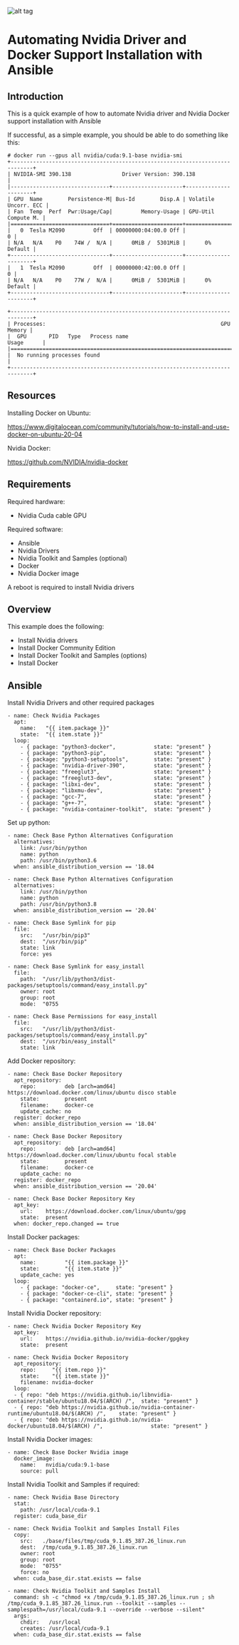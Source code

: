 ![alt tag](https://raw.githubusercontent.com/lateralblast/ansible-nvidia-docker/master/images/cat_monitor.jpg)

Automating Nvidia Driver and Docker Support Installation with Ansible
=====================================================================

Introduction
------------

This is a quick example of how to automate Nvidia driver and Nvidia Docker support installation with Ansible

If successful, as a simple example, you should be able to do something like this:

```
# docker run --gpus all nvidia/cuda:9.1-base nvidia-smi
+-----------------------------------------------------------------------------+
| NVIDIA-SMI 390.138                Driver Version: 390.138                   |
|-------------------------------+----------------------+----------------------+
| GPU  Name        Persistence-M| Bus-Id        Disp.A | Volatile Uncorr. ECC |
| Fan  Temp  Perf  Pwr:Usage/Cap|         Memory-Usage | GPU-Util  Compute M. |
|===============================+======================+======================|
|   0  Tesla M2090         Off  | 00000000:04:00.0 Off |                    0 |
| N/A   N/A    P0    74W /  N/A |      0MiB /  5301MiB |      0%      Default |
+-------------------------------+----------------------+----------------------+
|   1  Tesla M2090         Off  | 00000000:42:00.0 Off |                    0 |
| N/A   N/A    P0    77W /  N/A |      0MiB /  5301MiB |      0%      Default |
+-------------------------------+----------------------+----------------------+

+-----------------------------------------------------------------------------+
| Processes:                                                       GPU Memory |
|  GPU       PID   Type   Process name                             Usage      |
|=============================================================================|
|  No running processes found                                                 |
+-----------------------------------------------------------------------------+
```

Resources
---------

Installing  Docker on Ubuntu:

https://www.digitalocean.com/community/tutorials/how-to-install-and-use-docker-on-ubuntu-20-04

Nvidia Docker:

https://github.com/NVIDIA/nvidia-docker

Requirements
------------

Required hardware:

- Nvidia Cuda cable GPU

Required software:

- Ansible
- Nvidia Drivers
- Nvidia Toolkit and Samples (optional)
- Docker
- Nvidia Docker image

A reboot is required to install Nvidia drivers

Overview
--------

This example does the following:

- Install Nvidia drivers
- Install Docker Community Edition
- Install Docker Toolkit and Samples (options)
- Install Docker

Ansible
-------

Install Nvidia Drivers and other required packages

```
- name: Check Nvidia Packages
  apt:
    name:   "{{ item.package }}"
    state:  "{{ item.state }}"
  loop:
    - { package: "python3-docker",            state: "present" }
    - { package: "python3-pip",               state: "present" }
    - { package: "python3-setuptools",        state: "present" }
    - { package: "nvidia-driver-390",         state: "present" }
    - { package: "freeglut3",                 state: "present" }
    - { package: "freeglut3-dev",             state: "present" }
    - { package: "libxi-dev",                 state: "present" }
    - { package: "libxmu-dev",                state: "present" }
    - { package: "gcc-7",                     state: "present" }
    - { package: "g++-7",                     state: "present" }
    - { package: "nvidia-container-toolkit",  state: "present" }
```

Set up python:

```
- name: Check Base Python Alternatives Configuration
  alternatives:
    link: /usr/bin/python
    name: python
    path: /usr/bin/python3.6
  when: ansible_distribution_version == '18.04

- name: Check Base Python Alternatives Configuration
  alternatives:
    link: /usr/bin/python
    name: python
    path: /usr/bin/python3.8
  when: ansible_distribution_version == '20.04'

- name: Check Base Symlink for pip
  file:
    src:   "/usr/bin/pip3"
    dest:  "/usr/bin/pip"
    state: link
    force: yes

- name: Check Base Symlink for easy_install
  file:
    path:  "/usr/lib/python3/dist-packages/setuptools/command/easy_install.py"
    owner: root
    group: root
    mode:  "0755

- name: Check Base Permissions for easy_install
  file:
    src:   "/usr/lib/python3/dist-packages/setuptools/command/easy_install.py"
    dest:  "/usr/bin/easy_install"
    state: link
```

Add Docker repository:

```
- name: Check Base Docker Repository
  apt_repository:
    repo:         deb [arch=amd64] https://download.docker.com/linux/ubuntu disco stable
    state:        present
    filename:     docker-ce
    update_cache: no
  register: docker_repo
  when: ansible_distribution_version == '18.04'

- name: Check Base Docker Repository
  apt_repository:
    repo:         deb [arch=amd64] https://download.docker.com/linux/ubuntu focal stable
    state:        present
    filename:     docker-ce
    update_cache: no
  register: docker_repo
  when: ansible_distribution_version == '20.04'

- name: Check Base Docker Repository Key
  apt_key:
    url:    https://download.docker.com/linux/ubuntu/gpg
    state:  present
  when: docker_repo.changed == true
```

Install Docker packages:

```
- name: Check Base Docker Packages
  apt:
    name:         "{{ item.package }}"
    state:        "{{ item.state }}"
    update_cache: yes
  loop:
    - { package: "docker-ce",     state: "present" }
    - { package: "docker-ce-cli", state: "present" }
    - { package: "containerd.io", state: "present" }
```

Install Nvidia Docker repository:

```
- name: Check Nvidia Docker Repository Key
  apt_key:
    url:    https://nvidia.github.io/nvidia-docker/gpgkey
    state:  present

- name: Check Nvidia Docker Repository
  apt_repository:
    repo:     "{{ item.repo }}"
    state:    "{{ item.state }}"
    filename: nvidia-docker
  loop:
  - { repo: "deb https://nvidia.github.io/libnvidia-container/stable/ubuntu18.04/$(ARCH) /",  state: "present" }
  - { repo: "deb https://nvidia.github.io/nvidia-container-runtime/ubuntu18.04/$(ARCH) /",    state: "present" }
  - { repo: "deb https://nvidia.github.io/nvidia-docker/ubuntu18.04/$(ARCH) /",               state: "present" }
```

Install Nvidia Docker images:

```
- name: Check Base Docker Nvidia image
  docker_image:
    name:   nvidia/cuda:9.1-base
    source: pull
```

Install Nvidia Toolkit and Samples if required:

```
- name: Check Nvidia Base Directory
  stat:
    path: /usr/local/cuda-9.1
  register: cuda_base_dir

- name: Check Nvidia Toolkit and Samples Install Files
  copy:
    src:   ./base/files/tmp/cuda_9.1.85_387.26_linux.run
    dest:  /tmp/cuda_9.1.85_387.26_linux.run
    owner: root
    group: root
    mode:  "0755"
    force: no
  when: cuda_base_dir.stat.exists == false

- name: Check Nvidia Toolkit and Samples Install
  command: sh -c "chmod +x /tmp/cuda_9.1.85_387.26_linux.run ; sh /tmp/cuda_9.1.85_387.26_linux.run --toolkit --samples --samplespath=/usr/local/cuda-9.1 --override --verbose --silent"
  args:    
    chdir:   /usr/local
    creates: /usr/local/cuda-9.1
  when: cuda_base_dir.stat.exists == false
```